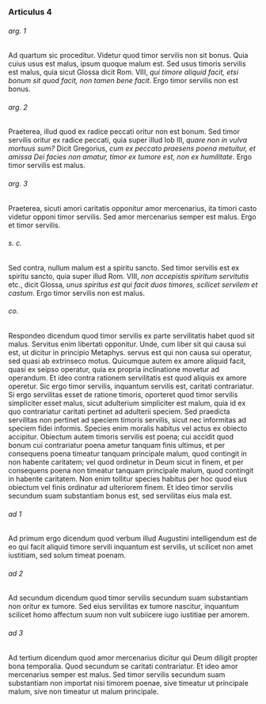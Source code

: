 ### Articulus 4

###### arg. 1
Ad quartum sic proceditur. Videtur quod timor servilis non sit bonus. Quia cuius usus est malus, ipsum quoque malum est. Sed usus timoris servilis est malus, quia sicut Glossa dicit Rom. VIII, *qui timore aliquid facit, etsi bonum sit quod facit, non tamen bene facit*. Ergo timor servilis non est bonus.

###### arg. 2
Praeterea, illud quod ex radice peccati oritur non est bonum. Sed timor servilis oritur ex radice peccati, quia super illud Iob III, *quare non in vulva mortuus sum?* Dicit Gregorius, *cum ex peccato praesens poena metuitur, et amissa Dei facies non amatur, timor ex tumore est, non ex humilitate*. Ergo timor servilis est malus.

###### arg. 3
Praeterea, sicuti amori caritatis opponitur amor mercenarius, ita timori casto videtur opponi timor servilis. Sed amor mercenarius semper est malus. Ergo et timor servilis.

###### s. c.
Sed contra, nullum malum est a spiritu sancto. Sed timor servilis est ex spiritu sancto, quia super illud Rom. VIII, *non accepistis spiritum servitutis* etc., dicit Glossa, *unus spiritus est qui facit duos timores, scilicet servilem et castum*. Ergo timor servilis non est malus.

###### co.
Respondeo dicendum quod timor servilis ex parte servilitatis habet quod sit malus. Servitus enim libertati opponitur. Unde, cum liber sit qui causa sui est, ut dicitur in principio Metaphys. servus est qui non causa sui operatur, sed quasi ab extrinseco motus. Quicumque autem ex amore aliquid facit, quasi ex seipso operatur, quia ex propria inclinatione movetur ad operandum. Et ideo contra rationem servilitatis est quod aliquis ex amore operetur. Sic ergo timor servilis, inquantum servilis est, caritati contrariatur. Si ergo servilitas esset de ratione timoris, oporteret quod timor servilis simpliciter esset malus, sicut adulterium simpliciter est malum, quia id ex quo contrariatur caritati pertinet ad adulterii speciem. Sed praedicta servilitas non pertinet ad speciem timoris servilis, sicut nec informitas ad speciem fidei informis. Species enim moralis habitus vel actus ex obiecto accipitur. Obiectum autem timoris servilis est poena; cui accidit quod bonum cui contrariatur poena ametur tanquam finis ultimus, et per consequens poena timeatur tanquam principale malum, quod contingit in non habente caritatem; vel quod ordinetur in Deum sicut in finem, et per consequens poena non timeatur tanquam principale malum, quod contingit in habente caritatem. Non enim tollitur species habitus per hoc quod eius obiectum vel finis ordinatur ad ulteriorem finem. Et ideo timor servilis secundum suam substantiam bonus est, sed servilitas eius mala est.

###### ad 1
Ad primum ergo dicendum quod verbum illud Augustini intelligendum est de eo qui facit aliquid timore servili inquantum est servilis, ut scilicet non amet iustitiam, sed solum timeat poenam.

###### ad 2
Ad secundum dicendum quod timor servilis secundum suam substantiam non oritur ex tumore. Sed eius servilitas ex tumore nascitur, inquantum scilicet homo affectum suum non vult subiicere iugo iustitiae per amorem.

###### ad 3
Ad tertium dicendum quod amor mercenarius dicitur qui Deum diligit propter bona temporalia. Quod secundum se caritati contrariatur. Et ideo amor mercenarius semper est malus. Sed timor servilis secundum suam substantiam non importat nisi timorem poenae, sive timeatur ut principale malum, sive non timeatur ut malum principale.

